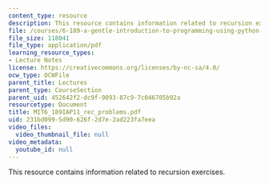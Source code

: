 ```yaml
---
content_type: resource
description: This resource contains information related to recursion exercises.
file: /courses/6-189-a-gentle-introduction-to-programming-using-python-january-iap-2011/231bd0995d90626f2d7e2ad223fa7eea_MIT6_189IAP11_rec_problems.pdf
file_size: 118041
file_type: application/pdf
learning_resource_types:
- Lecture Notes
license: https://creativecommons.org/licenses/by-nc-sa/4.0/
ocw_type: OCWFile
parent_title: Lectures
parent_type: CourseSection
parent_uid: 452642f2-dc9f-9093-87c9-7c046705b92a
resourcetype: Document
title: MIT6_189IAP11_rec_problems.pdf
uid: 231bd099-5d90-626f-2d7e-2ad223fa7eea
video_files:
  video_thumbnail_file: null
video_metadata:
  youtube_id: null
---
```

This resource contains information related to recursion exercises.